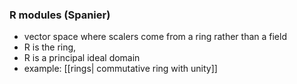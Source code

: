### R modules (Spanier)
- vector space where scalers come from a ring rather than a field
- R is the ring, 
- R is a principal ideal domain
- example: [[rings| commutative ring with unity]]